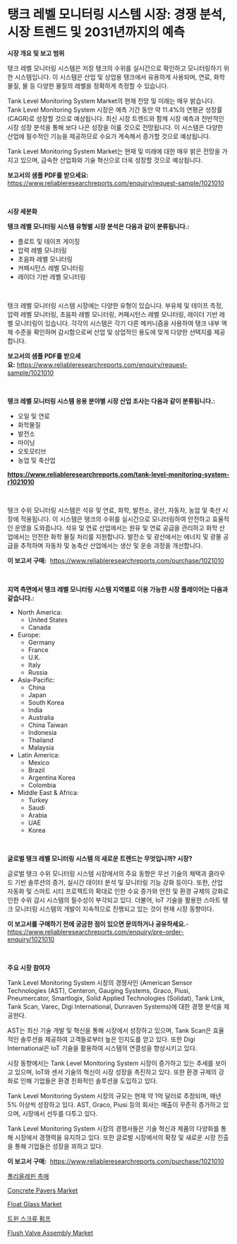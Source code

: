 <p><h1>탱크 레벨 모니터링 시스템 시장: 경쟁 분석, 시장 트렌드 및 2031년까지의 예측</h1></p><p><strong>시장 개요 및 보고 범위</strong></p>
<p><p>탱크 레벨 모니터링 시스템은 저장 탱크의 수위를 실시간으로 확인하고 모니터링하기 위한 시스템입니다. 이 시스템은 산업 및 상업용 탱크에서 유용하게 사용되며, 연료, 화학물질, 물 등 다양한 물질의 레벨을 정확하게 측정할 수 있습니다.</p><p>Tank Level Monitoring System Market의 현재 전망 및 미래는 매우 밝습니다. Tank Level Monitoring System 시장은 예측 기간 동안 약 11.4%의 연평균 성장률(CAGR)로 성장할 것으로 예상됩니다. 최신 시장 트렌드와 함께 시장 예측과 전반적인 시장 성장 분석을 통해 보다 나은 성장을 이룰 것으로 전망됩니다. 이 시스템은 다양한 산업에 필수적인 기능을 제공하므로 수요가 계속해서 증가할 것으로 예상됩니다.</p><p>Tank Level Monitoring System Market는 현재 및 미래에 대한 매우 밝은 전망을 가지고 있으며, 급속한 산업화와 기술 혁신으로 더욱 성장할 것으로 예상됩니다.</p></p>
<p><strong>보고서의 샘플 PDF를 받으세요:</strong> <a href="https://www.reliableresearchreports.com/enquiry/request-sample/1021010">https://www.reliableresearchreports.com/enquiry/request-sample/1021010</a></p>
<p>&nbsp;</p>
<p><strong>시장 세분화</strong></p>
<p><strong>탱크 레벨 모니터링 시스템 유형별 시장 분석은 다음과 같이 분류됩니다.:</strong></p>
<p><ul><li>플로트 및 테이프 게이징</li><li>압력 레벨 모니터링</li><li>초음파 레벨 모니터링</li><li>커패시턴스 레벨 모니터링</li><li>레이더 기반 레벨 모니터링</li></ul></p>
<p>&nbsp;</p>
<p><p>탱크 레벨 모니터링 시스템 시장에는 다양한 유형이 있습니다. 부유체 및 테이프 측정, 압력 레벨 모니터링, 초음파 레벨 모니터링, 커패시턴스 레벨 모니터링, 레이더 기반 레벨 모니터링이 있습니다. 각각의 시스템은 각기 다른 메커니즘을 사용하여 탱크 내부 액체 수준을 확인하며 감시함으로써 산업 및 상업적인 용도에 맞게 다양한 선택지를 제공합니다.</p></p>
<p><strong>보고서의 샘플 PDF를 받으세요:</strong>&nbsp;<a href="https://www.reliableresearchreports.com/enquiry/request-sample/1021010">https://www.reliableresearchreports.com/enquiry/request-sample/1021010</a></p>
<p>&nbsp;</p>
<p><strong> 탱크 레벨 모니터링 시스템 응용 분야별 시장 산업 조사는 다음과 같이 분류됩니다.:</strong></p>
<p><ul><li>오일 및 연료</li><li>화학물질</li><li>발전소</li><li>마이닝</li><li>오토모티브</li><li>농업 및 축산업</li></ul></p>
<p><strong><a href="https://www.reliableresearchreports.com/tank-level-monitoring-system-r1021010">https://www.reliableresearchreports.com/tank-level-monitoring-system-r1021010</a></strong></p>
<p>&nbsp;</p>
<p><p>탱크 수위 모니터링 시스템은 석유 및 연료, 화학, 발전소, 광산, 자동차, 농업 및 축산 시장에 적용됩니다. 이 시스템은 탱크의 수위를 실시간으로 모니터링하여 안전하고 효율적인 운영을 도와줍니다. 석유 및 연료 산업에서는 원유 및 연료 공급을 관리하고 화학 산업에서는 안전한 화학 물질 처리를 지원합니다. 발전소 및 광산에서는 에너지 및 광물 공급을 추적하며 자동차 및 농축산 산업에서는 생산 및 운송 과정을 개선합니다.</p></p>
<p><strong>이 보고서 구매:</strong>&nbsp; <a href="https://www.reliableresearchreports.com/purchase/1021010">https://www.reliableresearchreports.com/purchase/1021010</a></p>
<p>&nbsp;</p>
<p><strong>지역 측면에서 탱크 레벨 모니터링 시스템 지역별로 이용 가능한 시장 플레이어는 다음과 같습니다.:</strong></p>
<p><ul>
    <li>
        North America:
        <ul>
            <li>United States</li>
            <li>Canada</li>
        </ul>
    </li>
    <li>
        Europe:
        <ul>
            <li>Germany</li>
            <li>France</li>
            <li>U.K.</li>
            <li>Italy</li>
            <li>Russia</li>
        </ul>
    </li>
    <li>
        Asia-Pacific:
        <ul>
            <li>China</li>
            <li>Japan</li>
            <li>South Korea</li>
            <li>India</li>
            <li>Australia</li>
            <li>China Taiwan</li>
            <li>Indonesia</li>
            <li>Thailand</li>
            <li>Malaysia</li>
        </ul>
    </li>
    <li>
        Latin America:
        <ul>
            <li>Mexico</li>
            <li>Brazil</li>
            <li>Argentina Korea</li>
            <li>Colombia</li>
        </ul>
    </li>
    <li>
        Middle East & Africa:
        <ul>
            <li>Turkey</li>
            <li>Saudi</li>
            <li>Arabia</li>
            <li>UAE</li>
            <li>Korea</li>
        </ul>
    </li>
    </ul></p>
<p>&nbsp;</p>
<p><strong>글로벌 탱크 레벨 모니터링 시스템 의 새로운 트렌드는 무엇입니까? 시장?</strong></p>
<p><p>글로벌 탱크 수위 모니터링 시스템 시장에서의 주요 동향은 무선 기술의 채택과 클라우드 기반 솔루션의 증가, 실시간 데이터 분석 및 모니터링 기능 강화 등이다. 또한, 산업 자동화 및 스마트 시티 프로젝트의 확대로 인한 수요 증가와 안전 및 환경 규제의 강화로 인한 수위 감시 시스템의 필수성이 부각되고 있다. 더불어, IoT 기술을 활용한 스마트 탱크 모니터링 시스템의 개발이 지속적으로 진행되고 있는 것이 현재 시장 동향이다.</p></p>
<p><strong>이 보고서를 구매하기 전에 궁금한 점이 있으면 문의하거나 공유하세요.</strong>- <a href="https://www.reliableresearchreports.com/enquiry/pre-order-enquiry/1021010">https://www.reliableresearchreports.com/enquiry/pre-order-enquiry/1021010</a></p>
<p>&nbsp;</p>
<p><strong>주요 시장 참여자</strong></p>
<p><p>Tank Level Monitoring System 시장의 경쟁사인 (American Sensor Technologies (AST), Centeron, Gauging Systems, Graco, Piusi, Pneumercator, Smartlogix, Solid Applied Technologies (Solidat), Tank Link, Tank Scan, Varec, Digi International, Dunraven Systems)에 대한 경쟁 분석을 제공한다. </p><p>AST는 최신 기술 개발 및 혁신을 통해 시장에서 성장하고 있으며, Tank Scan은 효율적인 솔루션을 제공하여 고객들로부터 높은 인지도를 얻고 있다. 또한 Digi International은 IoT 기술을 활용하여 시스템의 연결성을 향상시키고 있다. </p><p>시장 동향에서는 Tank Level Monitoring System 시장이 증가하고 있는 추세를 보이고 있으며, IoT와 센서 기술의 혁신이 시장 성장을 촉진하고 있다. 또한 환경 규제의 강화로 인해 기업들은 환경 친화적인 솔루션을 도입하고 있다.</p><p>Tank Level Monitoring System 시장의 규모는 현재 약 1억 달러로 추정되며, 매년 5% 이상씩 성장하고 있다. AST, Graco, Piusi 등의 회사는 매출이 꾸준히 증가하고 있으며, 시장에서 선두를 다투고 있다.</p><p>Tank Level Monitoring System 시장의 경쟁사들은 기술 혁신과 제품의 다양화를 통해 시장에서 경쟁력을 유지하고 있다. 또한 글로벌 시장에서의 확장 및 새로운 시장 진출을 통해 기업들은 성장을 꾀하고 있다.</p></p>
<p><strong>이 보고서 구매:</strong>&nbsp;&nbsp;<a href="https://www.reliableresearchreports.com/purchase/1021010">https://www.reliableresearchreports.com/purchase/1021010</a></p>
<p><p><a href="https://github.com/Elenrrera7685/Market-Research-Report-List-1/blob/main/689433030457.md">폴리올레핀 촉매</a></p><p><a href="https://github.com/singletonthaxterkelliehr2df/Market-Research-Report-List-2/blob/main/concrete-pavers-market.md">Concrete Pavers Market</a></p><p><a href="https://issuu.com/reportprime-2/docs/float-glass-market-size-2030.pptx">Float Glass Market</a></p><p><a href="https://github.com/vsn7qpua81q/Market-Research-Report-List-1/blob/main/197601030456.md">트윈 스크류 펌프</a></p><p><a href="https://github.com/RichRobinson5/Market-Research-Report-List-4/blob/main/flush-valve-assembly-market.md">Flush Valve Assembly Market</a></p></p>